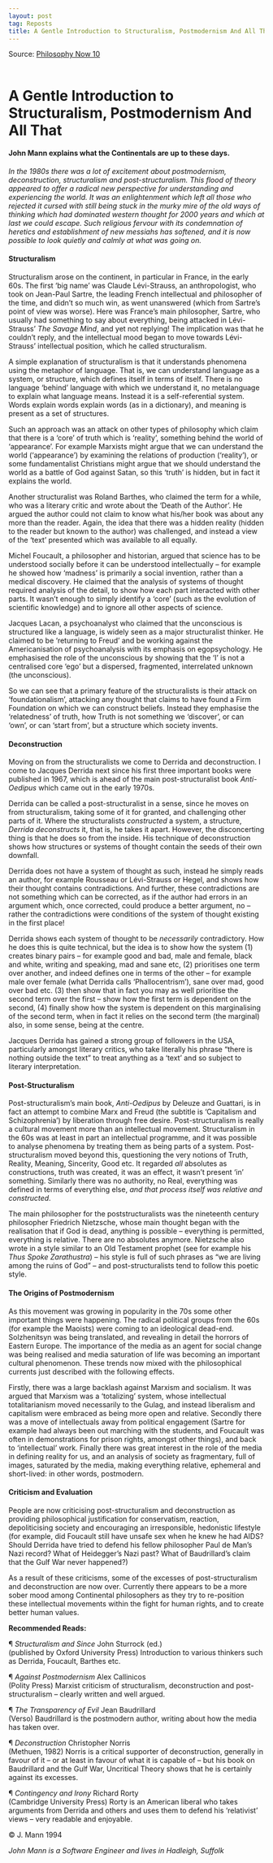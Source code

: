 ```yaml
---
layout: post
tag: Reposts
title: A Gentle Introduction to Structuralism, Postmodernism And All That
---
```


Source: [Philosophy Now 10](https://web.archive.org/web/20230127151543/https://philosophynow.org/issues/10/A_Gentle_Introduction_to_Structuralism_Postmodernism_And_All_That)
<br><br>

# A Gentle Introduction to Structuralism, Postmodernism And All That

#### **John Mann** explains what the Continentals are up to these days.

*In the 1980s there was a lot of excitement about postmodernism, deconstruction, structuralism and post-structuralism. This flood of theory appeared to offer a radical new perspective for understanding and experiencing the world. It was an enlightenment which left all those who rejected it cursed with still being stuck in the murky mire of the old ways of thinking which had dominated western thought for 2000 years and which at last we could escape. Such religious fervour with its condemnation of heretics and establishment of new messiahs has softened, and it is now possible to look quietly and calmly at what was going on.*

#### Structuralism

Structuralism arose on the continent, in particular in France, in the early 60s. The first ‘big name’ was Claude Lévi-Strauss, an anthropologist, who took on Jean-Paul Sartre, the leading French intellectual and philosopher of the time, and didn’t so much win, as went unanswered (which from Sartre’s point of view was worse). Here was France’s main philosopher, Sartre, who usually had something to say about everything, being attacked in Lévi-Strauss’ *The Savage Mind*, and yet not replying! The implication was that he couldn’t reply, and the intellectual mood began to move towards Lévi-Strauss’ intellectual position, which he called structuralism.

A simple explanation of structuralism is that it understands phenomena using the metaphor of language. That is, we can understand language as a system, or structure, which defines itself in terms of itself. There is no language ‘behind’ language with which we understand it, no metalanguage to explain what language means. Instead it is a self-referential system. Words explain words explain words (as in a dictionary), and meaning is present as a set of structures.

Such an approach was an attack on other types of philosophy which claim that there is a ‘core’ of truth which is ‘reality’, something behind the world of ‘appearance’. For example Marxists might argue that we can understand the world (‘appearance’) by examining the relations of production (‘reality’), or some fundamentalist Christians might argue that we should understand the world as a battle of God against Satan, so this ‘truth’ is hidden, but in fact it explains the world.

Another structuralist was Roland Barthes, who claimed the term for a while, who was a literary critic and wrote about the ‘Death of the Author’. He argued the author could not claim to know what his/her book was about any more than the reader. Again, the idea that there was a hidden reality (hidden to the reader but known to the author) was challenged, and instead a view of the ‘text’ presented which was available to all equally.

Michel Foucault, a philosopher and historian, argued that science has to be understood socially before it can be understood intellectually – for example he showed how ‘madness’ is primarily a social invention, rather than a medical discovery. He claimed that the analysis of systems of thought required analysis of the detail, to show how each part interacted with other parts. It wasn’t enough to simply identify a ‘core’ (such as the evolution of scientific knowledge) and to ignore all other aspects of science.

Jacques Lacan, a psychoanalyst who claimed that the unconscious is structured like a language, is widely seen as a major structuralist thinker. He claimed to be ‘returning to Freud’ and be working against the Americanisation of psychoanalysis with its emphasis on egopsychology. He emphasised the role of the unconscious by showing that the ‘I’ is not a centralised core ‘ego’ but a dispersed, fragmented, interrelated unknown (the unconscious).

So we can see that a primary feature of the structuralists is their attack on ‘foundationalism’, attacking any thought that claims to have found a Firm Foundation on which we can construct beliefs. Instead they emphasise the ‘relatedness’ of truth, how Truth is not something we ‘discover’, or can ‘own’, or can ‘start from’, but a structure which society invents.

#### Deconstruction

Moving on from the structuralists we come to Derrida and deconstruction. I come to Jacques Derrida next since his first three important books were published in 1967, which is ahead of the main post-structuralist book *Anti-Oedipus* which came out in the early 1970s.

Derrida can be called a post-structuralist in a sense, since he moves on from structuralism, taking some of it for granted, and challenging other parts of it. Where the structuralists *constructed* a system, a structure, *Derrida deconstructs* it, that is, he takes it apart. However, the disconcerting thing is that he does so from the inside. His technique of deconstruction shows how structures or systems of thought contain the seeds of their own downfall.

Derrida does not have a system of thought as such, instead he simply reads an author, for example Rousseau or Lévi-Strauss or Hegel, and shows how their thought contains contradictions. And further, these contradictions are not something which can be corrected, as if the author had errors in an argument which, once corrected, could produce a better argument, no – rather the contradictions were conditions of the system of thought existing in the first place!

Derrida shows each system of thought to be *necessarily* contradictory. How he does this is quite technical, but the idea is to show how the system (1) creates binary pairs – for example good and bad, male and female, black and white, writing and speaking, mad and sane etc, (2) prioritises one term over another, and indeed defines one in terms of the other – for example male over female (what Derrida calls ‘Phallocentrism’), sane over mad, good over bad etc. (3) then show that in fact you may as well prioritise the second term over the first – show how the first term is dependent on the second, (4) finally show how the system is dependent on this marginalising of the second term, when in fact it relies on the second term (the marginal) also, in some sense, being at the centre.

Jacques Derrida has gained a strong group of followers in the USA, particularly amongst literary critics, who take literally his phrase “there is nothing outside the text” to treat anything as a ‘text’ and so subject to literary interpretation.

#### Post-Structuralism

Post-structuralism’s main book, *Anti-Oedipus* by Deleuze and Guattari, is in fact an attempt to combine Marx and Freud (the subtitle is ‘Capitalism and Schizophrenia’) by liberation through free desire. Post-structuralism is really a cultural movement more than an intellectual movement. Structuralism in the 60s was at least in part an intellectual programme, and it was possible to analyse phenomena by treating them as being parts of a system. Post-structuralism moved beyond this, questioning the very notions of Truth, Reality, Meaning, Sincerity, Good etc. It regarded *all* absolutes as constructions, truth was created, it was an effect, it wasn’t present ‘in’ something. Similarly there was no authority, no Real, everything was defined in terms of everything else, *and that process itself was relative and constructed*.

The main philosopher for the poststructuralists was the nineteenth century philosopher Friedrich Nietzsche, whose main thought began with the realisation that if God is dead, anything is possible – everything is permitted, everything is relative. There are no absolutes anymore. Nietzsche also wrote in a style similar to an Old Testament prophet (see for example his *Thus Spoke Zarathustra*) – his style is full of such phrases as “we are living among the ruins of God” – and post-structuralists tend to follow this poetic style.

#### The Origins of Postmodernism

As this movement was growing in popularity in the 70s some other important things were happening. The radical political groups from the 60s (for example the Maoists) were coming to an ideological dead-end. Solzhenitsyn was being translated, and revealing in detail the horrors of Eastern Europe. The importance of the media as an agent for social change was being realised and media saturation of life was becoming an important cultural phenomenon. These trends now mixed with the philosophical currents just described with the following effects.

Firstly, there was a large backlash against Marxism and socialism. It was argued that Marxism was a ‘totalizing’ system, whose intellectual totalitarianism moved necessarily to the Gulag, and instead liberalism and capitalism were embraced as being more open and relative. Secondly there was a move of intellectuals away from political engagement (Sartre for example had always been out marching with the students, and Foucault was often in demonstrations for prison rights, amongst other things), and back to ‘intellectual’ work. Finally there was great interest in the role of the media in defining reality for us, and an analysis of society as fragmentary, full of images, saturated by the media, making everything relative, ephemeral and short-lived: in other words, postmodern.

#### Criticism and Evaluation

People are now criticising post-structuralism and deconstruction as providing philosophical justification for conservatism, reaction, depoliticising society and encouraging an irresponsible, hedonistic lifestyle (for example, did Foucault still have unsafe sex when he knew he had AIDS? Should Derrida have tried to defend his fellow philosopher Paul de Man’s Nazi record? What of Heidegger’s Nazi past? What of Baudrillard’s claim that the Gulf War never happened?)

As a result of these criticisms, some of the excesses of post-structuralism and deconstruction are now over. Currently there appears to be a more sober mood among Continental philosophers as they try to re-position these intellectual movements within the fight for human rights, and to create better human values.

**Recommended Reads:**

¶ *Structuralism and Since* John Sturrock (ed.)  
(published by Oxford University Press) Introduction to various thinkers such as Derrida, Foucault, Barthes etc.

¶ *Against Postmodernism* Alex Callinicos  
(Polity Press) Marxist criticism of structuralism, deconstruction and post-structuralism – clearly written and well argued.

¶ *The Transparency of Evil* Jean Baudrillard  
(Verso) Baudrillard is the postmodern author, writing about how the media has taken over.

¶ *Deconstruction* Christopher Norris  
(Methuen, 1982) Norris is a critical supporter of deconstruction, generally in favour of it – or at least in favour of what it is capable of – but his book on Baudrillard and the Gulf War, Uncritical Theory shows that he is certainly against its excesses.

¶ *Contingency and Irony* Richard Rorty  
(Cambridge University Press) Rorty is an American liberal who takes arguments from Derrida and others and uses them to defend his ‘relativist’ views – very readable and enjoyable.

© J. Mann 1994

*John Mann is a Software Engineer and lives in Hadleigh, Suffolk*
